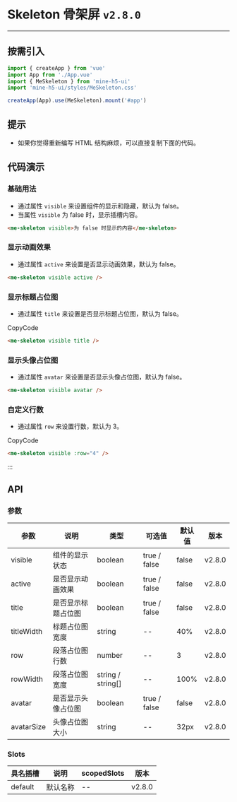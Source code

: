 # Skeleton 骨架屏 `v2.8.0`

---

## 按需引入

```ts
import { createApp } from 'vue'
import App from './App.vue'
import { MeSkeleton } from 'mine-h5-ui'
import 'mine-h5-ui/styles/MeSkeleton.css'

createApp(App).use(MeSkeleton).mount('#app')
```

## 提示

- 如果你觉得重新编写 HTML 结构麻烦，可以直接复制下面的代码。

## 代码演示

### 基础用法

- 通过属性 `visible` 来设置组件的显示和隐藏，默认为 false。
- 当属性 `visible` 为 false 时，显示插槽内容。

```html
<me-skeleton visible>为 false 时显示的内容</me-skeleton>
```

### 显示动画效果

- 通过属性 `active` 来设置是否显示动画效果，默认为 false。

```html
<me-skeleton visible active />
```

### 显示标题占位图

- 通过属性 `title` 来设置是否显示标题占位图，默认为 false。

CopyCode

```html
<me-skeleton visible title />
```

### 显示头像占位图

- 通过属性 `avatar` 来设置是否显示头像占位图，默认为 false。

```html
<me-skeleton visible avatar />
```

### 自定义行数

- 通过属性 `row` 来设置行数，默认为 3。

CopyCode

```html
<me-skeleton visible :row="4" />
```

:::

## API

### 参数

| 参数       | 说明               | 类型              | 可选值       | 默认值 | 版本   |
| ---------- | ------------------ | ----------------- | ------------ | ------ | ------ |
| visible    | 组件的显示状态     | boolean           | true / false | false  | v2.8.0 |
| active     | 是否显示动画效果   | boolean           | true / false | false  | v2.8.0 |
| title      | 是否显示标题占位图 | boolean           | true / false | false  | v2.8.0 |
| titleWidth | 标题占位图宽度     | string            | --           | 40%    | v2.8.0 |
| row        | 段落占位图行数     | number            | --           | 3      | v2.8.0 |
| rowWidth   | 段落占位图宽度     | string / string[] | --           | 100%   | v2.8.0 |
| avatar     | 是否显示头像占位图 | boolean           | true / false | false  | v2.8.0 |
| avatarSize | 头像占位图大小     | string            | --           | 32px   | v2.8.0 |

### Slots

| 具名插槽 | 说明     | scopedSlots | 版本   |
| -------- | -------- | ----------- | ------ |
| default  | 默认名称 | --          | v2.8.0 |
